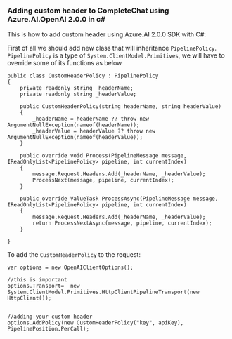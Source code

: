 ### Adding custom header to CompleteChat using Azure.AI.OpenAI 2.0.0 in c#

This is how to add custom header using Azure.AI 2.0.0 SDK with C#:

First of all we should add new class that will inheritance `PipelinePolicy`. 
`PipelinePolicy` is a type of `System.ClientModel.Primitives`, we will have to override some of its functions as below

```
public class CustomHeaderPolicy : PipelinePolicy
{
    private readonly string _headerName;
    private readonly string _headerValue;

    public CustomHeaderPolicy(string headerName, string headerValue)
    {
        _headerName = headerName ?? throw new ArgumentNullException(nameof(headerName));
        _headerValue = headerValue ?? throw new ArgumentNullException(nameof(headerValue));
    }

    public override void Process(PipelineMessage message, IReadOnlyList<PipelinePolicy> pipeline, int currentIndex)
    {
        message.Request.Headers.Add(_headerName, _headerValue);
        ProcessNext(message, pipeline, currentIndex);
    }

    public override ValueTask ProcessAsync(PipelineMessage message, IReadOnlyList<PipelinePolicy> pipeline, int currentIndex)
    {
        message.Request.Headers.Add(_headerName, _headerValue);
        return ProcessNextAsync(message, pipeline, currentIndex);
    }

}
```
To add the `CustomHeaderPolicy` to the request:

```
var options = new OpenAIClientOptions();

//this is important
options.Transport=  new System.ClientModel.Primitives.HttpClientPipelineTransport(new HttpClient());


//adding your custom header
options.AddPolicy(new CustomHeaderPolicy("key", apiKey), PipelinePosition.PerCall);

```


